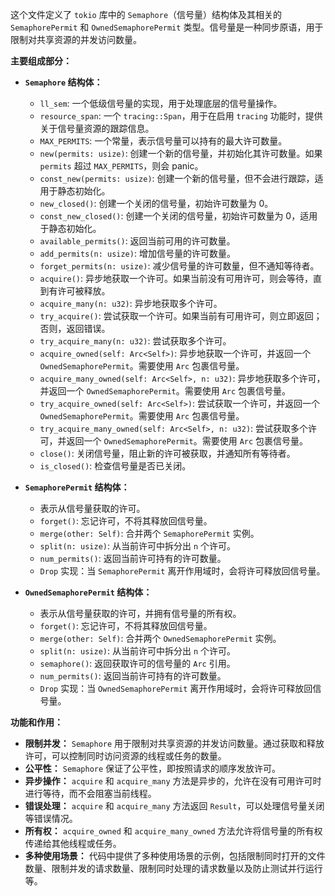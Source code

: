 这个文件定义了 `tokio` 库中的 `Semaphore`（信号量）结构体及其相关的 `SemaphorePermit` 和 `OwnedSemaphorePermit` 类型。信号量是一种同步原语，用于限制对共享资源的并发访问数量。

**主要组成部分：**

*   **`Semaphore` 结构体：**
    *   `ll_sem`:  一个低级信号量的实现，用于处理底层的信号量操作。
    *   `resource_span`:  一个 `tracing::Span`，用于在启用 `tracing` 功能时，提供关于信号量资源的跟踪信息。
    *   `MAX_PERMITS`:  一个常量，表示信号量可以持有的最大许可数量。
    *   `new(permits: usize)`:  创建一个新的信号量，并初始化其许可数量。如果 `permits` 超过 `MAX_PERMITS`，则会 panic。
    *   `const_new(permits: usize)`:  创建一个新的信号量，但不会进行跟踪，适用于静态初始化。
    *   `new_closed()`:  创建一个关闭的信号量，初始许可数量为 0。
    *   `const_new_closed()`:  创建一个关闭的信号量，初始许可数量为 0，适用于静态初始化。
    *   `available_permits()`:  返回当前可用的许可数量。
    *   `add_permits(n: usize)`:  增加信号量的许可数量。
    *   `forget_permits(n: usize)`:  减少信号量的许可数量，但不通知等待者。
    *   `acquire()`:  异步地获取一个许可。如果当前没有可用许可，则会等待，直到有许可被释放。
    *   `acquire_many(n: u32)`:  异步地获取多个许可。
    *   `try_acquire()`:  尝试获取一个许可。如果当前有可用许可，则立即返回；否则，返回错误。
    *   `try_acquire_many(n: u32)`:  尝试获取多个许可。
    *   `acquire_owned(self: Arc<Self>)`:  异步地获取一个许可，并返回一个 `OwnedSemaphorePermit`。需要使用 `Arc` 包裹信号量。
    *   `acquire_many_owned(self: Arc<Self>, n: u32)`:  异步地获取多个许可，并返回一个 `OwnedSemaphorePermit`。需要使用 `Arc` 包裹信号量。
    *   `try_acquire_owned(self: Arc<Self>)`:  尝试获取一个许可，并返回一个 `OwnedSemaphorePermit`。需要使用 `Arc` 包裹信号量。
    *   `try_acquire_many_owned(self: Arc<Self>, n: u32)`:  尝试获取多个许可，并返回一个 `OwnedSemaphorePermit`。需要使用 `Arc` 包裹信号量。
    *   `close()`:  关闭信号量，阻止新的许可被获取，并通知所有等待者。
    *   `is_closed()`:  检查信号量是否已关闭。

*   **`SemaphorePermit` 结构体：**
    *   表示从信号量获取的许可。
    *   `forget()`:  忘记许可，不将其释放回信号量。
    *   `merge(other: Self)`:  合并两个 `SemaphorePermit` 实例。
    *   `split(n: usize)`:  从当前许可中拆分出 `n` 个许可。
    *   `num_permits()`:  返回当前许可持有的许可数量。
    *   `Drop` 实现：当 `SemaphorePermit` 离开作用域时，会将许可释放回信号量。

*   **`OwnedSemaphorePermit` 结构体：**
    *   表示从信号量获取的许可，并拥有信号量的所有权。
    *   `forget()`:  忘记许可，不将其释放回信号量。
    *   `merge(other: Self)`:  合并两个 `OwnedSemaphorePermit` 实例。
    *   `split(n: usize)`:  从当前许可中拆分出 `n` 个许可。
    *   `semaphore()`:  返回获取许可的信号量的 `Arc` 引用。
    *   `num_permits()`:  返回当前许可持有的许可数量。
    *   `Drop` 实现：当 `OwnedSemaphorePermit` 离开作用域时，会将许可释放回信号量。

**功能和作用：**

*   **限制并发：**  `Semaphore` 用于限制对共享资源的并发访问数量。通过获取和释放许可，可以控制同时访问资源的线程或任务的数量。
*   **公平性：**  `Semaphore` 保证了公平性，即按照请求的顺序发放许可。
*   **异步操作：**  `acquire` 和 `acquire_many` 方法是异步的，允许在没有可用许可时进行等待，而不会阻塞当前线程。
*   **错误处理：**  `acquire` 和 `acquire_many` 方法返回 `Result`，可以处理信号量关闭等错误情况。
*   **所有权：**  `acquire_owned` 和 `acquire_many_owned` 方法允许将信号量的所有权传递给其他线程或任务。
*   **多种使用场景：**  代码中提供了多种使用场景的示例，包括限制同时打开的文件数量、限制并发的请求数量、限制同时处理的请求数量以及防止测试并行运行等。
